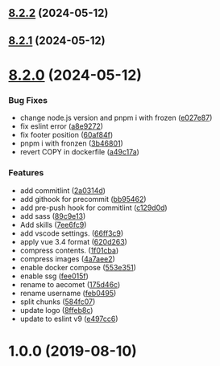 ## [8.2.2](https://github.com/aecomet/aecomet.github.io/compare/8.2.1...8.2.2) (2024-05-12)



## [8.2.1](https://github.com/aecomet/aecomet.github.io/compare/8.2.0...8.2.1) (2024-05-12)



# [8.2.0](https://github.com/aecomet/aecomet.github.io/compare/1.0.0...8.2.0) (2024-05-12)

### Bug Fixes

- change node.js version and pnpm i with frozen ([e027e87](https://github.com/aecomet/aecomet.github.io/commit/e027e87eed3374c29c3406dbbf430e41548c33f5))
- fix eslint error ([a8e9272](https://github.com/aecomet/aecomet.github.io/commit/a8e92726165bafb3d548b8aefe6cca7760f10b10))
- fix footer position ([60af84f](https://github.com/aecomet/aecomet.github.io/commit/60af84faa81abe402d5e086775bcc35a90964782))
- pnpm i with fronzen ([3b46801](https://github.com/aecomet/aecomet.github.io/commit/3b468016fc6f101c70f6baa630121d6871f9cfe6))
- revert COPY in dockerfile ([a49c17a](https://github.com/aecomet/aecomet.github.io/commit/a49c17ad411a7dc1edaad8327a7e00573bb7262a))

### Features

- add commitlint ([2a0314d](https://github.com/aecomet/aecomet.github.io/commit/2a0314d5931c98205b425719a3aa157e62934a2c))
- add githook for precommit ([bb95462](https://github.com/aecomet/aecomet.github.io/commit/bb954625cc16eb249eddfbd61c5c62a13f594776))
- add pre-push hook for commitlint ([c129d0d](https://github.com/aecomet/aecomet.github.io/commit/c129d0d17071da9bfe16466406a2742d998b5566))
- add sass ([89c9e13](https://github.com/aecomet/aecomet.github.io/commit/89c9e13203dd7dd651823982ef286adc058b0ef2))
- Add skills ([7ee6fc9](https://github.com/aecomet/aecomet.github.io/commit/7ee6fc9760a9bc563fe28e03ee9b1fc55a3c0447))
- add vscode settings. ([66ff3c9](https://github.com/aecomet/aecomet.github.io/commit/66ff3c9d3e875306c24ada9a4c624c799ef3fec4))
- apply vue 3.4 format ([620d263](https://github.com/aecomet/aecomet.github.io/commit/620d2634f5b971902921f0e8087f3e0633be9341))
- compress contents. ([1f01cba](https://github.com/aecomet/aecomet.github.io/commit/1f01cba216cef8ced493af2eec43cfb763cf6265))
- compress images ([4a7aee2](https://github.com/aecomet/aecomet.github.io/commit/4a7aee200390368d4fc39d884fa625795738af99))
- enable docker compose ([553e351](https://github.com/aecomet/aecomet.github.io/commit/553e351d7a1111ef6c7395d5dcbde908d357b395))
- enable ssg ([fee015f](https://github.com/aecomet/aecomet.github.io/commit/fee015f969bffe22b5a363e61c0208d6d9f5adc1))
- rename to aecomet ([175d46c](https://github.com/aecomet/aecomet.github.io/commit/175d46c86c1cbe33ffbebae0f41d7e01cf5f7cbb))
- rename username ([feb0495](https://github.com/aecomet/aecomet.github.io/commit/feb0495a6b6003f2a1d7b278c5f324d282e83ded))
- split chunks ([584fc07](https://github.com/aecomet/aecomet.github.io/commit/584fc07456cc60df0d7d83e8fc9bee1f62a0bc5f))
- update logo ([8ffeb8c](https://github.com/aecomet/aecomet.github.io/commit/8ffeb8c40c8c45a37849a0e154a3e0dafe54169f))
- update to eslint v9 ([e497cc6](https://github.com/aecomet/aecomet.github.io/commit/e497cc6a690fc66a1c2b7ca741310e580ab11872))

# 1.0.0 (2019-08-10)

